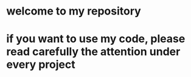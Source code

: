 # welcome to my repository
# if you want to use my code, please read carefully the attention under every project 
